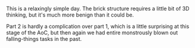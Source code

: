 This is a relaxingly simple day.
The brick structure requires a little bit of 3D thinking, but it's much more benign than it could be.

Part 2 is hardly a complication over part 1, which is a little surprising at this stage of the AoC, but then again we had entire monstrously blown out falling-things tasks in the past.
